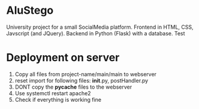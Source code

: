 # AluStego

University project for a small SocialMedia platform. Frontend in HTML, CSS, Javscript (and JQuery). Backend in Python (Flask) with a database. Test


# Deployment on server

1. Copy all files from project-name/main/main to webserver
2. reset import for following files: __init__.py, postHandler.py
3. DONT copy the __pycache__ files to the webserver
4. Use systemctl restart apache2
5. Check if everything is working fine
